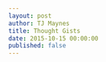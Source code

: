 ```yaml
---
layout: post
author: TJ Maynes
title: Thought Gists
date: 2015-10-15 00:00:00
published: false
---
```

